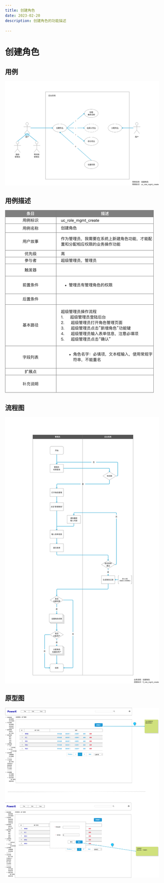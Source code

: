 ```yaml
---
title: 创建角色
date: 2023-02-20
description: 创建角色的功能描述

---
```


# 创建角色


## 用例

![](../../../../images/uc_role_mgmt_create.png)

## 用例描述

![](../../../../images/uc_desc_role_mgmt_create.png)


## 流程图

![](../../../../images/fl_role_mgmt_create.png)


## 原型图

![](../../../../images/pt_role_mgmt_create.png)
